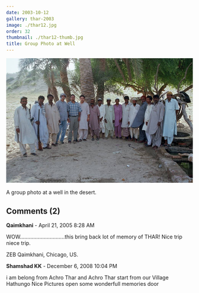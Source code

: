 ```yaml
---
date: 2003-10-12
gallery: thar-2003
image: ./thar12.jpg
order: 32
thumbnail: ./thar12-thumb.jpg
title: Group Photo at Well
---
```


![Group Photo at Well](./thar12.jpg)

A group photo at a well in the desert.

<div id="comments">

## Comments (2)

<div id="comment">

**Qaimkhani** - April 21, 2005  8:28 AM

WOW..............................this bring back lot of memory of THAR!
Nice trip niece trip.

ZEB Qaimkhani,
Chicago, US.

</div>

<div id="comment">

**Shamshad KK** - December  6, 2008 10:04 PM

i am belong from Achro Thar and Achro Thar start from our Village Hathungo Nice Pictures open some wonderfull memories door

</div>

</div>
